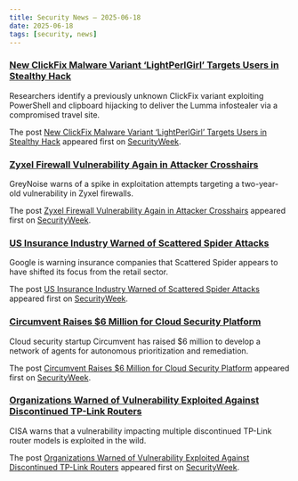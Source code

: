 ```yaml
---
title: Security News – 2025-06-18
date: 2025-06-18
tags: [security, news]
---
```


### [New ClickFix Malware Variant ‘LightPerlGirl’ Targets Users in Stealthy Hack](https://www.securityweek.com/new-clickfix-malware-variant-lightperlgirl-targets-users-in-stealthy-hack/)

<p>Researchers identify a previously unknown ClickFix variant exploiting PowerShell and clipboard hijacking to deliver the Lumma infostealer via a compromised travel site.</p>
<p>The post <a href="https://www.securityweek.com/new-clickfix-malware-variant-lightperlgirl-targets-users-in-stealthy-hack/">New ClickFix Malware Variant ‘LightPerlGirl’ Targets Users in Stealthy Hack</a> appeared first on <a href="https://www.securityweek.com">SecurityWeek</a>.</p>

### [Zyxel Firewall Vulnerability Again in Attacker Crosshairs](https://www.securityweek.com/zyxel-firewall-vulnerability-again-in-attacker-crosshairs/)

<p>GreyNoise warns of a spike in exploitation attempts targeting a two-year-old vulnerability in Zyxel firewalls.</p>
<p>The post <a href="https://www.securityweek.com/zyxel-firewall-vulnerability-again-in-attacker-crosshairs/">Zyxel Firewall Vulnerability Again in Attacker Crosshairs</a> appeared first on <a href="https://www.securityweek.com">SecurityWeek</a>.</p>

### [US Insurance Industry Warned of Scattered Spider Attacks](https://www.securityweek.com/us-insurance-industry-warned-of-scattered-spider-attacks/)

<p>Google is warning insurance companies that Scattered Spider appears to have shifted its focus from the retail sector. </p>
<p>The post <a href="https://www.securityweek.com/us-insurance-industry-warned-of-scattered-spider-attacks/">US Insurance Industry Warned of Scattered Spider Attacks</a> appeared first on <a href="https://www.securityweek.com">SecurityWeek</a>.</p>

### [Circumvent Raises $6 Million for Cloud Security Platform](https://www.securityweek.com/circumvent-raises-6-million-for-cloud-security-platform/)

<p>Cloud security startup Circumvent has raised $6 million to develop a network of agents for autonomous prioritization and remediation.</p>
<p>The post <a href="https://www.securityweek.com/circumvent-raises-6-million-for-cloud-security-platform/">Circumvent Raises $6 Million for Cloud Security Platform</a> appeared first on <a href="https://www.securityweek.com">SecurityWeek</a>.</p>

### [Organizations Warned of Vulnerability Exploited Against Discontinued TP-Link Routers](https://www.securityweek.com/organizations-warned-of-vulnerability-exploited-against-discontinued-tp-link-routers/)

<p>CISA warns that a vulnerability impacting multiple discontinued TP-Link router models is exploited in the wild.</p>
<p>The post <a href="https://www.securityweek.com/organizations-warned-of-vulnerability-exploited-against-discontinued-tp-link-routers/">Organizations Warned of Vulnerability Exploited Against Discontinued TP-Link Routers</a> appeared first on <a href="https://www.securityweek.com">SecurityWeek</a>.</p>

